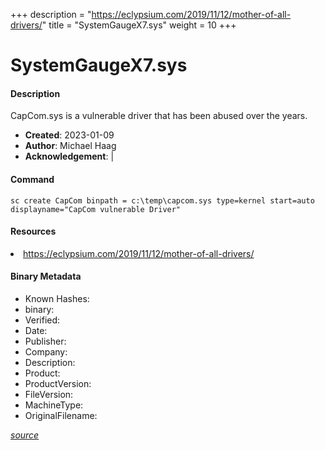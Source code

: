 +++
description = "https://eclypsium.com/2019/11/12/mother-of-all-drivers/"
title = "SystemGaugeX7.sys"
weight = 10
+++

# SystemGaugeX7.sys

#### Description

CapCom.sys is a vulnerable driver that has been abused over the years.

- **Created**: 2023-01-09
- **Author**: Michael Haag
- **Acknowledgement**:  | [](https://twitter.com/)

#### Command

```
sc create CapCom binpath = c:\temp\capcom.sys type=kernel start=auto displayname="CapCom vulnerable Driver"
```

#### Resources


<li><a href=" https://eclypsium.com/2019/11/12/mother-of-all-drivers/"> https://eclypsium.com/2019/11/12/mother-of-all-drivers/</a></li>





#### Binary Metadata

- Known Hashes: [](https://www.virustotal.com/gui/file/) 
- binary: 
- Verified: 
- Date: 
- Publisher: 
- Company: 
- Description: 
- Product: 
- ProductVersion: 
- FileVersion: 
- MachineType: 
- OriginalFilename: 

[*source*](https://github.com/magicsword-io/LOLDrivers/tree/main/yaml/systemgaugex7.sys.yml)